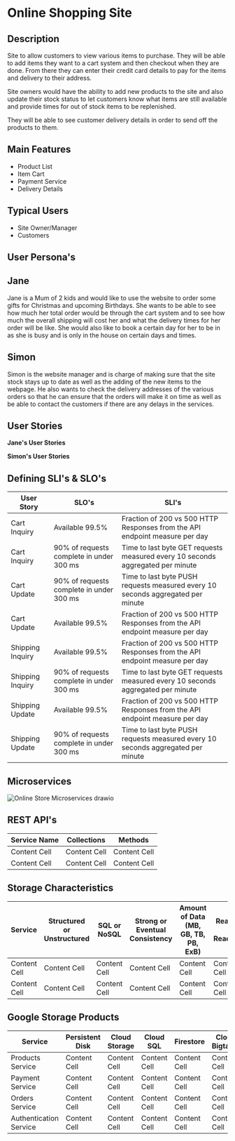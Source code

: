 # Online Shopping Site

## Description

Site to allow customers to view various items to purchase. They will be able to add items they want to a cart system and then checkout when they are done. From there they can enter their credit card details to pay for the items and delivery to their address.

Site owners would have the ability to add new products to the site and also update their stock status to let customers know what items are still available and provide times for out of stock items to be replenished.

They will be able to see customer delivery details in order to send off the products to them.

## Main Features

- Product List
- Item Cart
- Payment Service
- Delivery Details

## Typical Users

- Site Owner/Manager
- Customers

## User Persona's

## Jane

Jane is a Mum of 2 kids and would like to use the website to order some gifts for Christmas and upcoming Birthdays. She wants to be able to see how much her total order would be through the cart system and to see how much the overall shipping will cost her and what the delivery times for her order will be like. She would also like to book a certain day for her to be in as she is busy and is only in the house on certain days and times.

## Simon

Simon is the website manager and is charge of making sure that the site stock stays up to date as well as the adding of the new items to the webpage. He also wants to check the delivery addresses of the various orders so that he can ensure that the orders will make it on time as well as be able to contact the customers if there are any delays in the services.

## User Stories

**Jane's User Stories**

**Simon's User Stories**

## Defining SLI's & SLO's

| User Story  | SLO's |  SLI's |
| ------------- | ------------- | ------ |
| Cart Inquiry  | Available 99.5%  | Fraction of 200 vs 500 HTTP Responses from the API endpoint measure per day |
| Cart Inquiry  | 90% of requests complete in under 300 ms  | Time to last byte GET requests measured every 10 seconds aggregated per minute |
| Cart Update  | 90% of requests complete in under 300 ms  | Time to last byte PUSH requests measured every 10 seconds aggregated per minute |
| Cart Update  | Available 99.5%  | Fraction of 200 vs 500 HTTP Responses from the API endpoint measure per day |
| Shipping Inquiry  | Available 99.5%  | Fraction of 200 vs 500 HTTP Responses from the API endpoint measure per day |
| Shipping Inquiry  | 90% of requests complete in under 300 ms  | Time to last byte GET requests measured every 10 seconds aggregated per minute |
| Shipping Update  | Available 99.5%  | Fraction of 200 vs 500 HTTP Responses from the API endpoint measure per day |
| Shipping Update  | 90% of requests complete in under 300 ms  | Time to last byte PUSH requests measured every 10 seconds aggregated per minute |

## Microservices

![Online Store Microservices drawio](https://user-images.githubusercontent.com/55098689/153029030-82cf5299-a957-4ceb-891c-4421db28a98b.png)

## REST API's

| Service Name  | Collections | Methods |
| ------------- | ------------- | ------------ |
| Content Cell  | Content Cell  | Content Cell |
| Content Cell  | Content Cell  | Content Cell |

## Storage Characteristics

| Service  | Structured or Unstructured | SQL or NoSQL | Strong or Eventual Consistency | Amount of Data (MB, GB, TB, PB, ExB) | Read only or Read/Write |
| ------------- | ------------- | ------------ |------------ |------------ |------------ |
| Content Cell  | Content Cell  | Content Cell | Content Cell | Content Cell | Content Cell |
| Content Cell  | Content Cell  | Content Cell | Content Cell | Content Cell | Content Cell |

## Google Storage Products

| Service  | Persistent Disk | Cloud Storage | Cloud SQL | Firestore | Cloud Bigtable | Cloud Spanner  | BigQuery |
| ------------- | ------------- | ------------ | ------------ | ------------ | ------------ | ------------ | ------------ |
| Products Service  | Content Cell  | Content Cell | Content Cell | Content Cell | Content Cell | Content Cell | Content Cell |
| Payment Service  | Content Cell  | Content Cell | Content Cell | Content Cell | Content Cell | Content Cell | Content Cell |
| Orders Service  | Content Cell  | Content Cell | Content Cell | Content Cell | Content Cell | Content Cell | Content Cell |
| Authentication Service  | Content Cell  | Content Cell | Content Cell | Content Cell | Content Cell | Content Cell | Content Cell |
